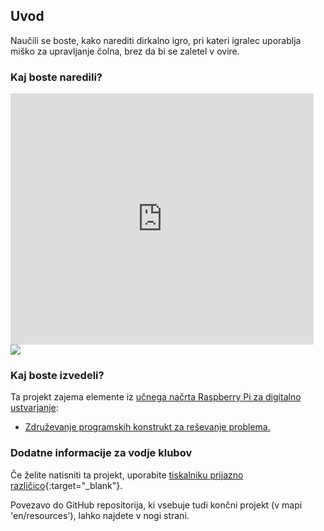 ## Uvod

Naučili se boste, kako narediti dirkalno igro, pri kateri igralec uporablja miško za upravljanje čolna, brez da bi se zaletel v ovire.

### Kaj boste naredili?

<div class="scratch-preview">
  <iframe allowtransparency="true" width="485" height="402" src="https://scratch.mit.edu/projects/embed/63957956/?autostart=false" frameborder="0"></iframe>
  <img src="images/boat-final.png">
</div>

### Kaj boste izvedeli?

Ta projekt zajema elemente iz [učnega načrta Raspberry Pi za digitalno ustvarjanje](http://rpf.io/curriculum):

+ [Združevanje programskih konstrukt za reševanje problema.](https://www.raspberrypi.org/curriculum/programming/builder)

### Dodatne informacije za vodje klubov

Če želite natisniti ta projekt, uporabite [tiskalniku prijazno različico](https://projects.raspberrypi.org/en/projects/boat-race/print){:target="_blank"}.

Povezavo do GitHub repositorija, ki vsebuje tudi končni projekt (v mapi 'en/resources'), lahko najdete v nogi strani.